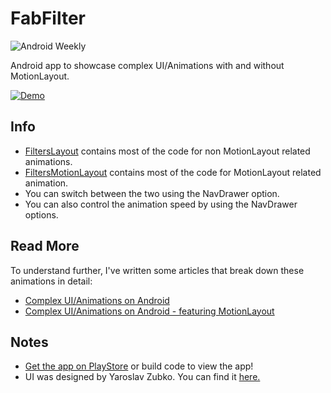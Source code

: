 # FabFilter
![Android Weekly](https://androidweekly.net/issues/issue-392/badge)

Android app to showcase complex UI/Animations with and without MotionLayout.

[![Demo](https://github.com/nikhilpanju/FabFilter/blob/master/app/files/Demo.gif)](https://github.com/nikhilpanju/FabFilter/blob/master/app/files/Demo.gif "Demo")

## Info
* [FiltersLayout](https://github.com/nikhilpanju/FabFilter/blob/master/app/src/main/java/com/nikhilpanju/fabfilter/filter/FiltersLayout.kt) contains most of the code for non MotionLayout related animations.
* [FiltersMotionLayout](https://github.com/nikhilpanju/FabFilter/blob/master/app/src/main/java/com/nikhilpanju/fabfilter/filter/FiltersMotionLayout.kt) contains most of the code for MotionLayout related animation.
* You can switch between the two using the NavDrawer option.
* You can also control the animation speed by using the NavDrawer options.

## Read More
To understand further, I've written some articles that break down these animations in detail:
* [Complex UI/Animations on Android](https://medium.com/@nikhilpanju22/complex-ui-animation-on-android-8f7a46f4aec4?sk=f1fab1861a655b042ff5e9c305a0e012)
* [Complex UI/Animations on Android - featuring MotionLayout](https://medium.com/@nikhilpanju22/complex-ui-animations-on-android-featuring-motionlayout-aa82d83b8660?source=friends_link&sk=5b924ea26bc2ae4735483760f3c62409)

## Notes
* [Get the app on PlayStore](https://play.google.com/store/apps/details?id=com.nikhilpanju.fabfilter) or build code to view the app!
* UI was designed by Yaroslav Zubko. You can find it [here.](https://dribbble.com/shots/2940944--5-Filters)